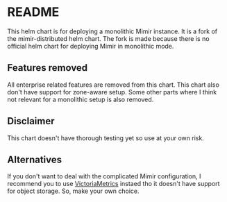 # README

This helm chart is for deploying a monolithic Mimir instance. It is a fork of the mimir-distributed helm chart. The fork is made because there is no official helm chart for deploying Mimir in monolithic mode.

## Features removed

All enterprise related features are removed from this chart. This chart also don't have support for zone-aware setup. Some other parts where I think not relevant for a monolithic setup is also removed.

## Disclaimer

This chart doesn't have thorough testing yet so use at your own risk.

## Alternatives

If you don't want to deal with the complicated Mimir configuration, I recommend you to use [VictoriaMetrics](https://www.google.com/search?client=safari&rls=en&q=victoriametrics&ie=UTF-8&oe=UTF-8) instaed tho it doesn't have support for object storage. So, make your own choice.